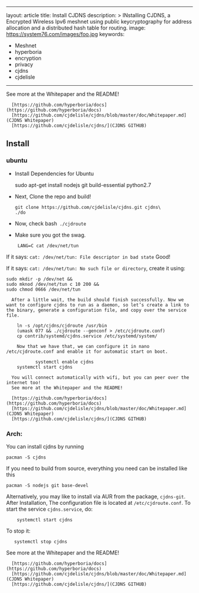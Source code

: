 ---
layout: article
title: Install CJDNS
description: >
  INstalling CJDNS, a Encrypted Wireless Ipv6 meshnet using public keycryptography for address allocation and a distributed hash table for routing.
image: https://system76.com/images/foo.jpg
keywords:
  - Meshnet
  - hyperboria
  - encryption
  - privacy
  - cjdns
  - cjdelisle
  ---
  See more at the Whitepaper and the README!
      
      [https://github.com/hyperboria/docs](https://github.com/hyperboria/docs)
      [https://github.com/cjdelisle/cjdns/blob/master/doc/Whitepaper.md](CJDNS Whitepaper)
      [https://github.com/cjdelisle/cjdns/](CJDNS GITHUB)
      
  ## Install
  ### ubuntu
  
-  Install Dependencies for Ubuntu
  
      sudo apt-get install nodejs git build-essential python2.7
      
 -  Next, Clone the repo and build!
   
        git clone https://github.com/cjdelisle/cjdns.git cjdns\
        ./do
        
-  Now, check  bash``` ./cjdroute```
  
-  Make sure you got the swag.
  
        LANG=C cat /dev/net/tun

If it says: `cat: /dev/net/tun: File descriptor in bad state` Good!

If it says: `cat: /dev/net/tun: No such file or directory`, create it using:

    sudo mkdir -p /dev/net &&
    sudo mknod /dev/net/tun c 10 200 &&
    sudo chmod 0666 /dev/net/tun
      
      After a little wait, the build should finish successfully. Now we want to configure cjdns to run as a daemon, so let’s create a link to the binary, generate a configuration file, and copy over the service file.

        ln -s /opt/cjdns/cjdroute /usr/bin
        (umask 077 && ./cjdroute --genconf > /etc/cjdroute.conf)
        cp contrib/systemd/cjdns.service /etc/systemd/system/
        
        Now that we have that, we can configure it in nano /etc/cjdroute.conf and enable it for automatic start on boot.

               systemctl enable cjdns
        systemctl start cjdns
      
      You will connect automatically with wifi, but you can peer over the internet too!
      See more at the Whitepaper and the README!
      
      [https://github.com/hyperboria/docs](https://github.com/hyperboria/docs)
      [https://github.com/cjdelisle/cjdns/blob/master/doc/Whitepaper.md](CJDNS Whitepaper)
      [https://github.com/cjdelisle/cjdns/](CJDNS GITHUB)
      
      
 ### Arch:

You can install cjdns by running

    pacman -S cjdns

If you need to build from source, everything you need can be installed like this

    pacman -S nodejs git base-devel

Alternatively, you may like to install via AUR from the package, `cjdns-git`.
After Installation, The configuration file is located at `/etc/cjdroute.conf`.
To start the service `cjdns.service`, do:

        systemctl start cjdns

To stop it:

       systemctl stop cjdns

 
See more at the Whitepaper and the README!
      
      [https://github.com/hyperboria/docs](https://github.com/hyperboria/docs)
      [https://github.com/cjdelisle/cjdns/blob/master/doc/Whitepaper.md](CJDNS Whitepaper)
      [https://github.com/cjdelisle/cjdns/](CJDNS GITHUB)
